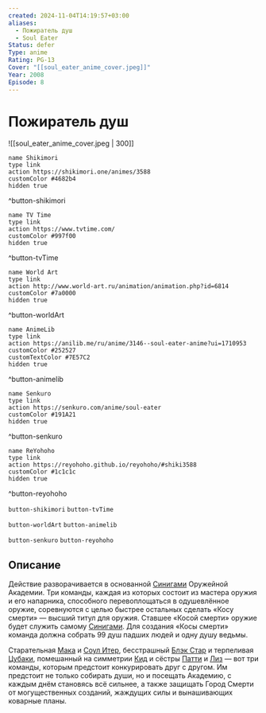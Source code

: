 ```yaml
---
created: 2024-11-04T14:19:57+03:00
aliases:
  - Пожиратель душ
  - Soul Eater
Status: defer
Type: anime
Rating: PG-13
Cover: "[[soul_eater_anime_cover.jpeg]]"
Year: 2008
Episode: 8
---
```


# Пожиратель душ

![[soul_eater_anime_cover.jpeg | 300]]

```button
name Shikimori
type link
action https://shikimori.one/animes/3588
customColor #4682b4
hidden true
```
^button-shikimori

```button
name TV Time
type link
action https://www.tvtime.com/
customColor #997f00
hidden true
```
^button-tvTime

```button
name World Art
type link
action http://www.world-art.ru/animation/animation.php?id=6814
customColor #7a0000
hidden true
```
^button-worldArt

```button
name AnimeLib
type link
action https://anilib.me/ru/anime/3146--soul-eater-anime?ui=1710953
customColor #252527
customTextColor #7E57C2
hidden true
```
^button-animelib

```button
name Senkuro
type link
action https://senkuro.com/anime/soul-eater
customColor #191A21
hidden true
```
^button-senkuro

```button
name ReYohoho
type link
action https://reyohoho.github.io/reyohoho/#shiki3588
customColor #1c1c1c
hidden true
```
^button-reyohoho

`button-shikimori` `button-tvTime`

`button-worldArt` `button-animelib`

`button-senkuro` `button-reyohoho`

## Описание

Действие разворачивается в основанной [Синигами](https://shikimori.one/characters/8457-shinigami) Оружейной Академии. Три команды, каждая из которых состоит из мастера оружия и его напарника, способного перевоплощаться в одушевлённое оружие, соревнуются с целью быстрее остальных сделать «Косу смерти» — высший титул для оружия. Ставшее «Косой смерти» оружие будет служить самому [Синигами](https://shikimori.one/characters/8457-shinigami). Для создания «Косы смерти» команда должна собрать 99 душ падших людей и одну душу ведьмы.

Старательная [Мака](https://shikimori.one/characters/8439-maka-albarn) и [Соул Итер](https://shikimori.one/characters/8456-soul-eater-evans), бесстрашный [Блэк Стар](https://shikimori.one/characters/8464-black-star) и терпеливая [Цубаки](https://shikimori.one/characters/8443-tsubaki-nakatsukasa), помешанный на симметрии [Кид](https://shikimori.one/characters/8455-death-the-kid) и сёстры [Патти](https://shikimori.one/characters/8444-patricia-thompson) и [Лиз](https://shikimori.one/characters/8445-elizabeth-thompson) — вот три команды, которым предстоит конкурировать друг с другом. Им предстоит не только собирать души, но и посещать Академию, с каждым днём становясь всё сильнее, а также защищать Город Смерти от могущественных созданий, жаждущих силы и вынашивающих коварные планы.
